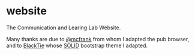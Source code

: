 # website
The Communication and Learing Lab Website. 

Many thanks are due to [@mcfrank](https://github.com/mcfrank) from whom I adapted the pub browser, and to [BlackTie](http://blacktie.co/) whose [SOLID](http://blacktie.co/demo/solid/) bootstrap theme I adapted.
